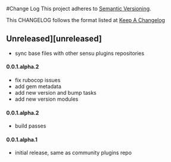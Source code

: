 #Change Log
This project adheres to [Semantic Versioning](http://semver.org/).

This CHANGELOG follows the format listed at [Keep A Changelog](http://keepachangelog.com/)

## Unreleased][unreleased]

* sync base files with other sensu plugins repositories


#### 0.0.1.alpha.2

* fix rubocop issues
* add gem metadata
* add new version and bump tasks
* add new version modules


#### 0.0.1.alpha.2

* build passes


#### 0.0.1.alpha.1

* initial release, same as community plugins repo
